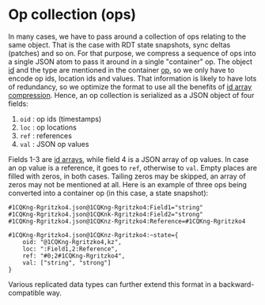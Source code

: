 # Op collection (ops)

In many cases, we have to pass around a collection of ops relating to the same object.
That is the case with RDT state snapshots, sync deltas (patches) and so on.
For that purpose, we compress a sequence of ops into a single JSON atom to pass it around in a single "container" op.
The object [id](id.md) and the type are mentioned in the container [op](op.md), so we only have to encode op ids, location ids and values.
That information is likely to have lots of redundancy, so we optimize the format to use all the benefits of [id array compression](ids.md).
Hence, an op collection is serialized as a JSON object of four fields:

1. `oid` : op ids (timestamps)
2. `loc` : op locations
3. `ref` : references
4. `val` : JSON op values

Fields 1-3 are [id arrays](ids.md), while field 4 is a JSON array of op values.
In case an op value is a reference, it goes to `ref`, otherwise to `val`.
Empty places are filled with zeros, in both cases.
Tailing zeros may be skipped, an array of zeros may not be mentioned at all.
Here is an example of three ops being converted into a container op (in this case, a state snapshot):

    #1CQKng-Rgritzko4.json@1CQKng-Rgritzko4:Field1="string"
    #1CQKng-Rgritzko4.json@1CQKnk-Rgritzko4:Field2="strong"
    #1CQKng-Rgritzko4.json@1CQKnz-Rgritzko4:Reference=#1CQKng-Rgritzko4

    #1CQKng-Rgritzko4.json@1CQKnz-Rgritzko4:~state={
        oid: "@1CQKng-Rgritzko4,kz",
        loc: ":Field1,2:Reference",
        ref: "#0;2#1CQKng-Rgritzko4",
        val: ["string", "strong"]
    }

Various replicated data types can further extend this format in a backward-compatible way.
